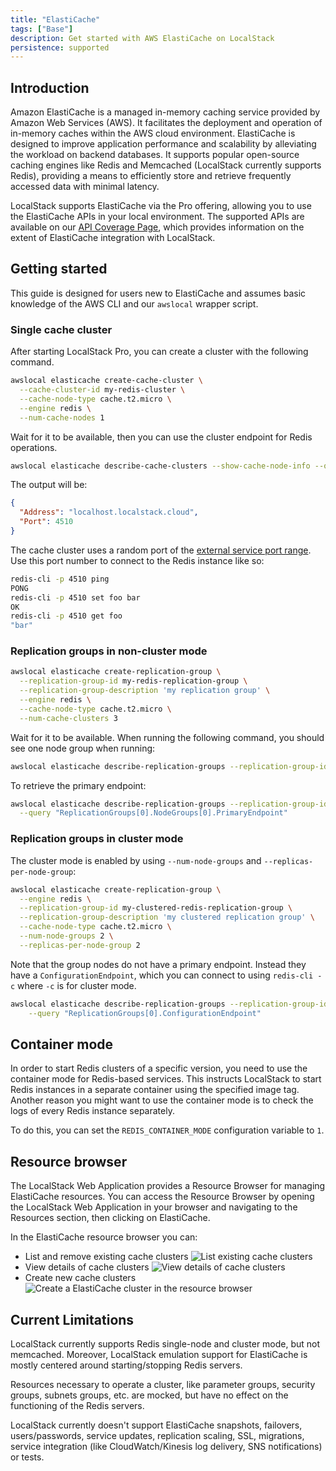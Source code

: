 ```yaml
---
title: "ElastiCache"
tags: ["Base"]
description: Get started with AWS ElastiCache on LocalStack
persistence: supported
---
```


## Introduction

Amazon ElastiCache is a managed in-memory caching service provided by Amazon Web Services (AWS).
It facilitates the deployment and operation of in-memory caches within the AWS cloud environment.
ElastiCache is designed to improve application performance and scalability by alleviating the workload on backend databases.
It supports popular open-source caching engines like Redis and Memcached (LocalStack currently supports Redis),
providing a means to efficiently store and retrieve frequently accessed data with minimal latency.

LocalStack supports ElastiCache via the Pro offering, allowing you to use the ElastiCache APIs in your local environment.
The supported APIs are available on our [API Coverage Page](),
which provides information on the extent of ElastiCache integration with LocalStack.

## Getting started

This guide is designed for users new to ElastiCache and assumes basic knowledge of the AWS CLI and our `awslocal` wrapper script.

### Single cache cluster

After starting LocalStack Pro, you can create a cluster with the following command.

```bash
awslocal elasticache create-cache-cluster \
  --cache-cluster-id my-redis-cluster \
  --cache-node-type cache.t2.micro \
  --engine redis \
  --num-cache-nodes 1
```

Wait for it to be available, then you can use the cluster endpoint for Redis operations.

```bash
awslocal elasticache describe-cache-clusters --show-cache-node-info --query "CacheClusters[0].CacheNodes[0].Endpoint"
```

The output will be:

```json
{
  "Address": "localhost.localstack.cloud",
  "Port": 4510
}
```

The cache cluster uses a random port of the [external service port range]().
Use this port number to connect to the Redis instance like so:

```bash
redis-cli -p 4510 ping
PONG
redis-cli -p 4510 set foo bar
OK
redis-cli -p 4510 get foo
"bar"
```

### Replication groups in non-cluster mode

```bash
awslocal elasticache create-replication-group \
  --replication-group-id my-redis-replication-group \
  --replication-group-description 'my replication group' \
  --engine redis \
  --cache-node-type cache.t2.micro \
  --num-cache-clusters 3
```

Wait for it to be available.
When running the following command, you should see one node group when running:

```bash
awslocal elasticache describe-replication-groups --replication-group-id my-redis-replication-group
```

To retrieve the primary endpoint:

```bash
awslocal elasticache describe-replication-groups --replication-group-id my-redis-replication-group \
  --query "ReplicationGroups[0].NodeGroups[0].PrimaryEndpoint"
```

### Replication groups in cluster mode

The cluster mode is enabled by using `--num-node-groups` and `--replicas-per-node-group`:

```bash
awslocal elasticache create-replication-group \
  --engine redis \
  --replication-group-id my-clustered-redis-replication-group \
  --replication-group-description 'my clustered replication group' \
  --cache-node-type cache.t2.micro \
  --num-node-groups 2 \
  --replicas-per-node-group 2
```

Note that the group nodes do not have a primary endpoint.
Instead they have a `ConfigurationEndpoint`, which you can connect to using `redis-cli -c` where `-c` is for cluster mode.

```bash
awslocal elasticache describe-replication-groups --replication-group-id my-clustered-redis-replication-group \
    --query "ReplicationGroups[0].ConfigurationEndpoint"
```

## Container mode

In order to start Redis clusters of a specific version, you need to use the container mode for Redis-based services.
This instructs LocalStack to start Redis instances in a separate container using the specified image tag.
Another reason you might want to use the container mode is to check the logs of every Redis instance separately.

To do this, you can set the `REDIS_CONTAINER_MODE` configuration variable to `1`.

## Resource browser

The LocalStack Web Application provides a Resource Browser for managing ElastiCache resources.
You can access the Resource Browser by opening the LocalStack Web Application in your browser and navigating to the Resources section, then clicking on ElastiCache.

In the ElastiCache resource browser you can:

* List and remove existing cache clusters
  ![List existing cache clusters](/images/aws/elasticache-resource-browser-list.png)
* View details of cache clusters
  ![View details of cache clusters](/images/aws/elasticache-resource-browser-show.png)
* Create new cache clusters
  ![Create a ElastiCache cluster in the resource browser](/images/aws/elasticache-resource-browser-create.png)

## Current Limitations

LocalStack currently supports Redis single-node and cluster mode, but not memcached.
Moreover, LocalStack emulation support for ElastiCache is mostly centered around starting/stopping Redis servers.

Resources necessary to operate a cluster, like parameter groups, security groups, subnets groups, etc. are mocked, but have no effect on the functioning of the Redis servers.

LocalStack currently doesn't support ElastiCache snapshots, failovers, users/passwords, service updates, replication scaling, SSL, migrations, service integration (like CloudWatch/Kinesis log delivery, SNS notifications) or tests.
